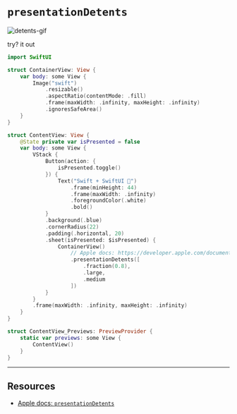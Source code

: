 # `presentationDetents`

![detents-gif](https://user-images.githubusercontent.com/1819208/200696976-b41b5f2d-577d-4ed7-9f5f-5a606c6110e0.gif)


try? it out 

```swift
import SwiftUI

struct ContainerView: View {
    var body: some View {
        Image("swift")
            .resizable()
            .aspectRatio(contentMode: .fill)
            .frame(maxWidth: .infinity, maxHeight: .infinity)
            .ignoresSafeArea()
    }
}

struct ContentView: View {
    @State private var isPresented = false
    var body: some View {
        VStack {
            Button(action: {
                isPresented.toggle()
            }) {
                Text("Swift + SwiftUI 🤯")
                    .frame(minHeight: 44)
                    .frame(maxWidth: .infinity)
                    .foregroundColor(.white)
                    .bold()
            }
            .background(.blue)
            .cornerRadius(22)
            .padding(.horizontal, 20)
            .sheet(isPresented: $isPresented) {
                ContainerView()
                    // Apple docs: https://developer.apple.com/documentation/charts/chart/presentationdetents(_:)
                    .presentationDetents([
                        .fraction(0.8),
                        .large,
                        .medium
                    ])
            }
        }
        .frame(maxWidth: .infinity, maxHeight: .infinity)
    }
}

struct ContentView_Previews: PreviewProvider {
    static var previews: some View {
        ContentView()
    }
}
```

***

## Resources 

* [Apple docs: `presentationDetents`](https://developer.apple.com/documentation/charts/chart/presentationdetents(_:))
